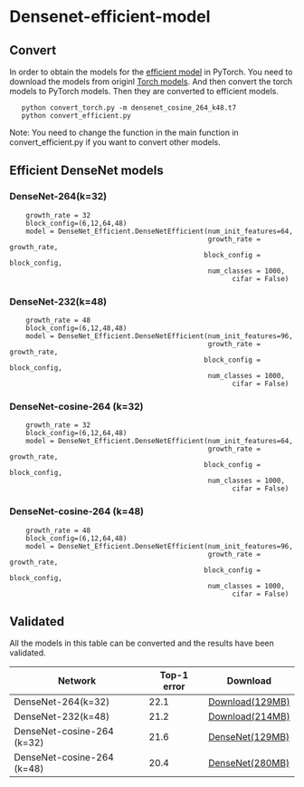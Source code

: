 # Densenet-efficient-model
## Convert 
In order to obtain the models for the [efficient model](https://github.com/gpleiss/efficient_densenet_pytorch/blob/master/models/densenet_efficient.py) in PyTorch. You need to download the models from originl [Torch models](https://github.com/liuzhuang13/DenseNet). And then convert the torch models to PyTorch models. Then they are converted to efficient models.<br>

```
   python convert_torch.py -m densenet_cosine_264_k48.t7
   python convert_efficient.py
```

Note: You need to change the function in the main function in convert_efficient.py if you want to convert other models.

## Efficient DenseNet models

### DenseNet-264(k=32)
```
    growth_rate = 32
    block_config=(6,12,64,48)
    model = DenseNet_Efficient.DenseNetEfficient(num_init_features=64,
                                                 growth_rate = growth_rate,
                                                block_config = block_config,
                                                 num_classes = 1000,
                                                       cifar = False)
```
### DenseNet-232(k=48)
```
    growth_rate = 48
    block_config=(6,12,48,48)
    model = DenseNet_Efficient.DenseNetEfficient(num_init_features=96,
                                                 growth_rate = growth_rate,
                                                block_config = block_config,
                                                 num_classes = 1000,
                                                       cifar = False)
```

### DenseNet-cosine-264 (k=32)
```
    growth_rate = 32
    block_config=(6,12,64,48)
    model = DenseNet_Efficient.DenseNetEfficient(num_init_features=64,
                                                 growth_rate = growth_rate,
                                                block_config = block_config,
                                                 num_classes = 1000,
                                                       cifar = False)
```

### DenseNet-cosine-264 (k=48)
```
    growth_rate = 48
    block_config=(6,12,64,48)
    model = DenseNet_Efficient.DenseNetEfficient(num_init_features=96,
                                                 growth_rate = growth_rate,
                                                block_config = block_config,
                                                 num_classes = 1000,
                                                       cifar = False)
```

## Validated
All the models in this table can be converted and the results have been validated.

| Network            |Top-1 error    | Download |
| -------------------|---             | -------- |
|DenseNet-264(k=32) |22.1| [Download(129MB)](https://drive.google.com/file/d/1vWWURpd0kW-41dFXzSEKs-IfGUC8kF-P/view?usp=sharing)|
|DenseNet-232(k=48) |21.2 |[Download(214MB)](https://drive.google.com/file/d/1cXj3Z8VCNnKlgefdXuQaRvyK4dctYWhO/view?usp=sharing)
| DenseNet-cosine-264 (k=32)|21.6 | [DenseNet(129MB)](https://drive.google.com/file/d/15KVHM7n2DUPQSgDqqgiHJQxN6n0m1jTC/view?usp=sharing) |
| DenseNet-cosine-264 (k=48)|20.4 | [DenseNet(280MB)](https://drive.google.com/file/d/1mWQIV07n5DnfFSL4_Mic5a2dddSyTcck/view?usp=sharing) |
